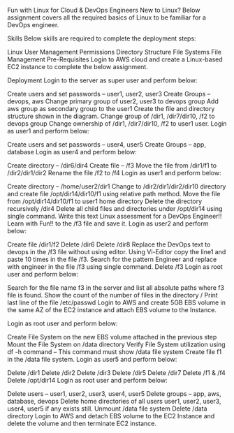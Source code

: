 Fun with Linux for Cloud & DevOps Engineers
New to Linux? Below assignment covers all the required basics of Linux to be familiar for a DevOps engineer.

Skills
Below skills are required to complete the deployment steps:

Linux User Management
Permissions
Directory Structure
File Systems
File Management
Pre-Requisites
Login to AWS cloud and create a Linux-based EC2 instance to complete the below assignment.

Deployment
Login to the server as super user and perform below:

Create users and set passwords – user1, user2, user3
Create Groups – devops, aws
Change primary group of user2, user3 to devops group
Add aws group as secondary group to the user1
Create the file and directory structure shown in the diagram.
Change group of /dir1, /dir7/dir10, /f2 to devops group
Change ownership of /dir1, /dir7/dir10, /f2 to user1 user.
Login as user1 and perform below:

Create users and set passwords – user4, user5
Create Groups – app, database
Login as user4 and perform below:

Create directory – /dir6/dir4
Create file – /f3
Move the file from /dir1/f1 to /dir2/dir1/dir2
Rename the file /f2 to /f4
Login as user1 and perform below:

Create directory – /home/user2/dir1
Change to /dir2/dir1/dir2/dir10 directory and create file /opt/dir14/dir10/f1 using relative path method.
Move the file from /opt/dir14/dir10/f1 to user1 home directory
Delete the directory recursively /dir4
Delete all child files and directories under /opt/dir14 using single command.
Write this text Linux assessment for a DevOps Engineer!! Learn with Fun!! to the /f3 file and save it.
Login as user2 and perform below:

Create file /dir1/f2
Delete /dir6
Delete /dir8
Replace the DevOps text to devops in the /f3 file without using editor.
Using Vi-Editor copy the line1 and paste 10 times in the file /f3.
Search for the pattern Engineer and replace with engineer in the file /f3 using single command.
Delete /f3
Login as root user and perform below:

Search for the file name f3 in the server and list all absolute paths where f3 file is found.
Show the count of the number of files in the directory /
Print last line of the file /etc/passwd
Login to AWS and create 5GB EBS volume in the same AZ of the EC2 instance and attach EBS volume to the Instance.

Login as root user and perform below:

Create File System on the new EBS volume attached in the previous step
Mount the File System on /data directory
Verify File System utilization using df -h command – This command must show /data file system
Create file f1 in the /data file system.
Login as user5 and perform below:

Delete /dir1
Delete /dir2
Delete /dir3
Delete /dir5
Delete /dir7
Delete /f1 & /f4
Delete /opt/dir14
Login as root user and perform below:

Delete users – user1, user2, user3, user4, user5
Delete groups – app, aws, database, devops
Delete home directories of all users user1, user2, user3, user4, user5 if any exists still.
Unmount /data file system
Delete /data directory
Login to AWS and detach EBS volume to the EC2 Instance and delete the volume and then terminate EC2 instance.
